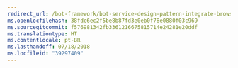 ```yaml
---
redirect_url: /bot-framework/bot-service-design-pattern-integrate-browser
ms.openlocfilehash: 38fdc6ec2f5be8b87fd3e0eb0f78e0880f03c969
ms.sourcegitcommit: f576981342fb3361216675815714e24281e20ddf
ms.translationtype: HT
ms.contentlocale: pt-BR
ms.lasthandoff: 07/18/2018
ms.locfileid: "39297409"
---
```

